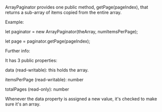 ArrayPaginator provides one public method, getPage(pageIndex), that returns a sub-array
of items copied from the entire array.

Example:

let paginator = new ArrayPaginator(theArray, numItemsPerPage);

let page = paginator.getPage(pageIndex);


Further info:

It has 3 public properties:

data (read-writable):  this holds the array.

itemsPerPage (read-writable):  number

totalPages (read-only):  number

Whenever the data property is assigned a new value, it's checked to make sure it's
an array.